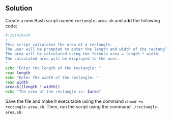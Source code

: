 ## Solution

Create a new Bash script named `rectangle-area.sh` and add the following code:

```bash
#!/bin/bash
: '
This script calculates the area of a rectangle.
The user will be prompted to enter the length and width of the rectangle.
The area will be calculated using the formula area = length * width.
The calculated area will be displayed to the user.
'
echo "Enter the length of the rectangle: "
read length
echo "Enter the width of the rectangle: "
read width
area=$((length * width))
echo "The area of the rectangle is: $area"
```

Save the file and make it executable using the command `chmod +x rectangle-area.sh`. Then, run the script using the command `./rectangle-area.sh`.

